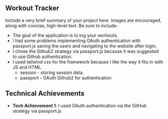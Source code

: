 ## Workout Tracker

Include a very brief summary of your project here. Images are encouraged, along with concise, high-level text. Be sure to include:

- The goal of the application is to log your workouts. 
- I had some problems implementing OAuth authentication with passport.js saving the users and navigating to the website after login. 
- I chose the Github2 strategy via passport.js because it was suggested to use Github authentication. 
- I used tailwind css for the framework because I like the way it fits in with JS and HTML.
  - session - storing session data.
  - passport - OAuth Github2 for authentication

## Technical Achievements
- **Tech Achievement 1**: I used OAuth authentication via the GitHub strategy via passport.js
